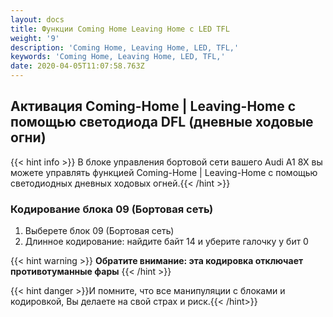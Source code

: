 ```yaml
---
layout: docs
title: Функции Coming Home Leaving Home с LED TFL
weight: '9'
description: 'Coming Home, Leaving Home, LED, TFL,'
keywords: 'Coming Home, Leaving Home, LED, TFL,'
date: 2020-04-05T11:07:58.763Z
---
```

## Активация Coming-Home | Leaving-Home с помощью светодиода DFL (дневные ходовые огни)

{{< hint info >}} В блоке управления бортовой сети вашего Audi A1 8X вы можете управлять функцией Coming-Home | Leaving-Home с помощью светодиодных дневных ходовых огней.{{< /hint >}}

### **Кодирование блока 09 (Бортовая сеть)**

1. Выберете блок 09 (Бортовая сеть)
2. Длинное кодирование: найдите байт 14 и уберите галочку у бит 0

{{< hint warning >}} **Обратите внимание: эта кодировка отключает противотуманные фары**
{{< /hint >}}

{{< hint danger >}}И помните, что все манипуляции с блоками и кодировкой, Вы делаете на свой страх и риск.{{< /hint>}}